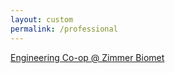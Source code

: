 ```yaml
---
layout: custom
permalink: /professional
---
```


[Engineering Co-op @ Zimmer Biomet](./zimmerbiomet.html)